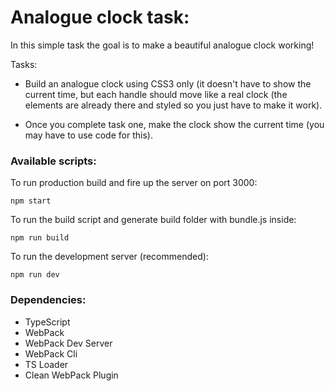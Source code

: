 # Analogue clock task:

In this simple task the goal is to make a beautiful analogue clock working!

Tasks:

- Build an analogue clock using CSS3 only (it doesn't have to show the current time, but each handle should move like a real clock (the elements are already there and styled so you just have to make it work).

- Once you complete task one, make the clock show the current time (you may have to use code for this).

### Available scripts:

To run production build and fire up the server on port 3000:

```
npm start
```

To run the build script and generate build folder with bundle.js inside:

```
npm run build
```

To run the development server (recommended):

```
npm run dev
```

### Dependencies:

- TypeScript
- WebPack
- WebPack Dev Server
- WebPack Cli
- TS Loader
- Clean WebPack Plugin
